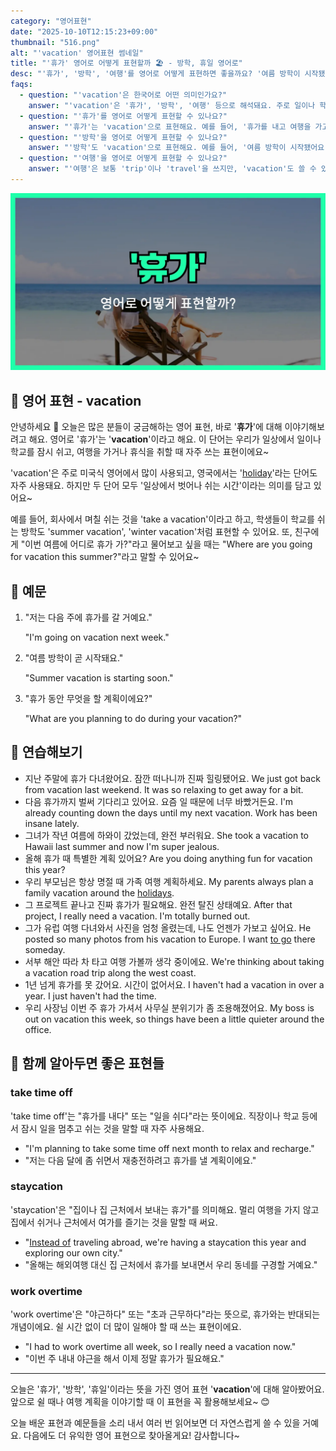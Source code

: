 ```yaml
---
category: "영어표현"
date: "2025-10-10T12:15:23+09:00"
thumbnail: "516.png"
alt: "'vacation' 영어표현 썸네일"
title: "'휴가' 영어로 어떻게 표현할까 🏖️ - 방학, 휴일 영어로"
desc: "'휴가', '방학', '여행'를 영어로 어떻게 표현하면 좋을까요? '여름 방학이 시작됐어요.', '휴가를 내고 여행을 가고 싶어요.' 등을 영어로 표현하는 법을 배워봅시다. 다양한 예문을 통해서 연습하고 본인의 표현으로 만들어 보세요."
faqs: 
  - question: "'vacation'은 한국어로 어떤 의미인가요?"
    answer: "'vacation'은 '휴가', '방학', '여행' 등으로 해석돼요. 주로 일이나 학교에서 쉬는 기간을 말하고, 때로는 여행을 떠나는 의미로도 써요."
  - question: "'휴가'를 영어로 어떻게 표현할 수 있나요?"
    answer: "'휴가'는 'vacation'으로 표현해요. 예를 들어, '휴가를 내고 여행을 가고 싶어요.'는 'I want to take a vacation and go on a trip.'이라고 해요."
  - question: "'방학'을 영어로 어떻게 표현할 수 있나요?"
    answer: "'방학'도 'vacation'으로 표현해요. 예를 들어, '여름 방학이 시작됐어요.'는 'Summer vacation has started.'라고 말해요."
  - question: "'여행'을 영어로 어떻게 표현할 수 있나요?"
    answer: "'여행'은 보통 'trip'이나 'travel'을 쓰지만, 'vacation'도 쓸 수 있어요. 예를 들어, '이번 휴가에 해외여행을 갈 거예요.'는 'I'm going on vacation abroad.'라고 해요."
---
```


!['vacation' 영어표현](./516.png)

## 🌟 영어 표현 - vacation

안녕하세요 👋 오늘은 많은 분들이 궁금해하는 영어 표현, 바로 '**휴가**'에 대해 이야기해보려고 해요. 영어로 '휴가'는 '**vacation**'이라고 해요. 이 단어는 우리가 일상에서 일이나 학교를 잠시 쉬고, 여행을 가거나 휴식을 취할 때 자주 쓰는 표현이에요~

'vacation'은 주로 미국식 영어에서 많이 사용되고, 영국에서는 '[holiday](/blog/in-english/517.holiday/)'라는 단어도 자주 사용돼요. 하지만 두 단어 모두 '일상에서 벗어나 쉬는 시간'이라는 의미를 담고 있어요~

예를 들어, 회사에서 며칠 쉬는 것을 'take a vacation'이라고 하고, 학생들이 학교를 쉬는 방학도 'summer vacation', 'winter vacation'처럼 표현할 수 있어요. 또, 친구에게 "이번 여름에 어디로 휴가 가?"라고 물어보고 싶을 때는 "Where are you going for vacation this summer?"라고 말할 수 있어요~

## 📖 예문

1. "저는 다음 주에 휴가를 갈 거예요."

   "I'm going on vacation next week."

2. "여름 방학이 곧 시작돼요."

   "Summer vacation is starting soon."

3. "휴가 동안 무엇을 할 계획이에요?"

   "What are you planning to do during your vacation?"



## 💬 연습해보기

<ul data-interactive-list>

  <li data-interactive-item>
    <span data-toggler>지난 주말에 휴가 다녀왔어요. 잠깐 떠나니까 진짜 힐링됐어요.</span>
    <span data-answer>We just got back from vacation last weekend. It was so relaxing to get away for a bit.</span>
  </li>

  <li data-interactive-item>
    <span data-toggler>다음 휴가까지 벌써 기다리고 있어요. 요즘 일 때문에 너무 바빴거든요.</span>
    <span data-answer>I'm already counting down the days until my next vacation. Work has been insane lately.</span>
  </li>

  <li data-interactive-item>
    <span data-toggler>그녀가 작년 여름에 하와이 갔었는데, 완전 부러워요.</span>
    <span data-answer>She took a vacation to Hawaii last summer and now I'm super jealous.</span>
  </li>

  <li data-interactive-item>
    <span data-toggler>올해 휴가 때 특별한 계획 있어요?</span>
    <span data-answer>Are you doing anything fun for vacation this year?</span>
  </li>

  <li data-interactive-item>
    <span data-toggler>우리 부모님은 항상 명절 때 가족 여행 계획하세요.</span>
    <span data-answer>My parents always plan a family vacation around the <a href="/blog/in-english/517.holiday/">holidays</a>.</span>
  </li>

  <li data-interactive-item>
    <span data-toggler>그 프로젝트 끝나고 진짜 휴가가 필요해요. 완전 탈진 상태예요.</span>
    <span data-answer>After that project, I really need a vacation. I'm totally burned out.</span>
  </li>

  <li data-interactive-item>
    <span data-toggler>그가 유럽 여행 다녀와서 사진을 엄청 올렸는데, 나도 언젠가 가보고 싶어요.</span>
    <span data-answer>He posted so many photos from his vacation to Europe. I want <a href="/blog/in-english/450.to-go/">to go</a> there someday.</span>
  </li>

  <li data-interactive-item>
    <span data-toggler>서부 해안 따라 차 타고 여행 가볼까 생각 중이에요.</span>
    <span data-answer>We're thinking about taking a vacation road trip along the west coast.</span>
  </li>

  <li data-interactive-item>
    <span data-toggler>1년 넘게 휴가를 못 갔어요. 시간이 없어서요.</span>
    <span data-answer>I haven't had a vacation in over a year. I just haven't had the time.</span>
  </li>

  <li data-interactive-item>
    <span data-toggler>우리 사장님 이번 주 휴가 가셔서 사무실 분위기가 좀 조용해졌어요.</span>
    <span data-answer>My boss is out on vacation this week, so things have been a little quieter around the office.</span>
  </li>

</ul>

## 🤝 함께 알아두면 좋은 표현들

### take time off

'take time off'는 "휴가를 내다" 또는 "일을 쉬다"라는 뜻이에요. 직장이나 학교 등에서 잠시 일을 멈추고 쉬는 것을 말할 때 자주 사용해요.

- "I'm planning to take some time off next month to relax and recharge."
- "저는 다음 달에 좀 쉬면서 재충전하려고 휴가를 낼 계획이에요."

### staycation

'staycation'은 "집이나 집 근처에서 보내는 휴가"를 의미해요. 멀리 여행을 가지 않고 집에서 쉬거나 근처에서 여가를 즐기는 것을 말할 때 써요.

- "[Instead of](/blog/in-english/169.instead-of/) traveling abroad, we're having a staycation this year and exploring our own city."
- "올해는 해외여행 대신 집 근처에서 휴가를 보내면서 우리 동네를 구경할 거예요."

### work overtime

'work overtime'은 "야근하다" 또는 "초과 근무하다"라는 뜻으로, 휴가와는 반대되는 개념이에요. 쉴 시간 없이 더 많이 일해야 할 때 쓰는 표현이에요.

- "I had to work overtime all week, so I really need a vacation now."
- "이번 주 내내 야근을 해서 이제 정말 휴가가 필요해요."

---

오늘은 '휴가', '방학', '휴일'이라는 뜻을 가진 영어 표현 '**vacation**'에 대해 알아봤어요. 앞으로 쉴 때나 여행 계획을 이야기할 때 이 표현을 꼭 활용해보세요~ 😊

오늘 배운 표현과 예문들을 소리 내서 여러 번 읽어보면 더 자연스럽게 쓸 수 있을 거예요. 다음에도 더 유익한 영어 표현으로 찾아올게요! 감사합니다~

